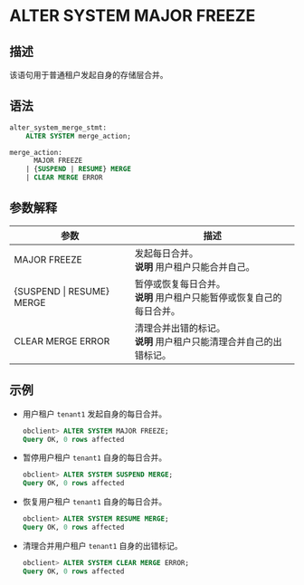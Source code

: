 ALTER SYSTEM MAJOR FREEZE 
==========================



描述 
-----------------------

该语句用于普通租户发起自身的存储层合并。


语法 
-----------------------

```sql
alter_system_merge_stmt:
    ALTER SYSTEM merge_action;

merge_action:
      MAJOR FREEZE 
    | {SUSPEND | RESUME} MERGE 
    | CLEAR MERGE ERROR 
```



参数解释 
-------------------------



|          **参数**           |      **描述**      |
|---------------------------|------------------|
| MAJOR FREEZE              | 发起每日合并。<br>**说明** 用户租户只能合并自己。       |
| {SUSPEND \| RESUME} MERGE | 暂停或恢复每日合并。<br>**说明** 用户租户只能暂停或恢复自己的每日合并。       |
| CLEAR MERGE ERROR         | 清理合并出错的标记。<br>**说明** 用户租户只能清理合并自己的出错标记。       |




示例 
-----------------------

* 用户租户 `tenant1` 发起自身的每日合并。

  ```sql
  obclient> ALTER SYSTEM MAJOR FREEZE;
  Query OK, 0 rows affected
  ```

* 暂停用户租户 `tenant1` 自身的每日合并。
  ```sql
  obclient> ALTER SYSTEM SUSPEND MERGE;
  Query OK, 0 rows affected
  ```


* 恢复用户租户 `tenant1` 自身的每日合并。
  ```sql
  obclient> ALTER SYSTEM RESUME MERGE;
  Query OK, 0 rows affected
  ```

* 清理合并用户租户 `tenant1` 自身的出错标记。
  ```sql
  obclient> ALTER SYSTEM CLEAR MERGE ERROR;
  Query OK, 0 rows affected
  ```